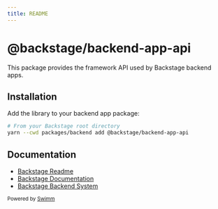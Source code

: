 ```yaml
---
title: README
---
```

# @backstage/backend-app-api

This package provides the framework API used by Backstage backend apps.

## Installation

Add the library to your backend app package:

```bash
# From your Backstage root directory
yarn --cwd packages/backend add @backstage/backend-app-api
```

## Documentation

- [Backstage Readme](https://github.com/backstage/backstage/blob/master/README.md)
- [Backstage Documentation](https://backstage.io/docs)
- [Backstage Backend System](https://backstage.io/docs/backend-system/)

<SwmMeta version="3.0.0"><sup>Powered by [Swimm](https://app.swimm.io/)</sup></SwmMeta>
